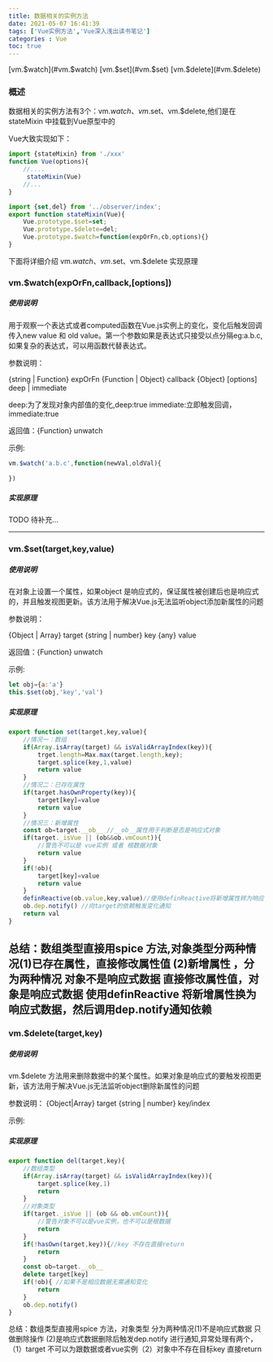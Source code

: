 ```yaml
---
title: 数据相关的实例方法
date: 2021-05-07 16:41:39
tags: ['Vue实例方法','Vue深入浅出读书笔记']
categories : Vue 
toc: true
---
```


[vm.$watch](#vm.$watch)
[vm.$set](#vm.$set)
[vm.$delete](#vm.$delete)
### 概述
数据相关的实例方法有3个：vm.$watch、vm.$set、vm.$delete,他们是在stateMixin 中挂载到Vue原型中的

Vue大致实现如下：
```js
import {stateMixin} from './xxx'
function Vue(options){
    //....
     stateMixin(Vue)
    //...
}
```

```js
import {set,del} from '../observer/index';
export function stateMixin(Vue){
    Vue.prototype.$set=set;
    Vue.prototype.$delete=del;
    Vue.prototype.$watch=function(expOrFn,cb,options){}
}
```

下面将详细介绍 vm.$watch、vm.$set、vm.$delete 实现原理

### <div id="vm.$watch">vm.$watch(expOrFn,callback,[options])</div>
##### 使用说明
用于观察一个表达式或者computed函数在Vue.js实例上的变化，变化后触发回调传入new value 和 old value。第一个参数如果是表达式只接受以点分隔eg:a.b.c,如果复杂的表达式，可以用函数代替表达式。   


参数说明：  

{string | Function} expOrFn
{Function | Object} callback
{Object} [options] deep | immediate

deep:为了发现对象内部值的变化,deep:true
immediate:立即触发回调，immediate:true


返回值：{Function} unwatch

示例:
```js
vm.$watch('a.b.c',function(newVal,oldVal){
    
})

```
##### 实现原理
TODO 待补充...

---

### <div id="vm.$set">vm.$set(target,key,value)</div>
##### 使用说明
在对象上设置一个属性，如果object 是响应式的，保证属性被创建后也是响应式的，并且触发视图更新。该方法用于解决Vue.js无法监听object添加新属性的问题

参数说明：

{Object | Array} target
{string | number} key
{any} value

返回值：{Function} unwatch

示例:

```js
let obj={a:'a'}
this.$set(obj,'key','val')
```
##### 实现原理
```js
export function set(target,key,value){
    //情况一：数组
    if(Array.isArray(target) && isValidArrayIndex(key)){
        trget.length=Max.max(target.length,key);
        target.splice(key,1,value)
        return value
    }
    //情况二：已存在属性
    if(target.hasOwnProperty(key)){
        target[key]=value
        return value
    }
    //情况三：新增属性
    const ob=target.__ob__ //__ob__属性用于判断是否是响应式对象
    if(target._isVue || (ob&&ob.vmCount)){
        //警告不可以是 vue实例 或者 根数据对象
        return value
    }
    if(!ob){
        target[key]=value
        return value
    }
    definReactive(ob.value,key,value)//使用definReactive将新增属性转为响应式数据
    ob.dep.notify() //向target的依赖触发变化通知
    return val
}
```
总结：数组类型直接用spice 方法,对象类型分两种情况(1)已存在属性，直接修改属性值 (2)新增属性 ，分为两种情况 对象不是响应式数据 直接修改属性值，对象是响应式数据 使用definReactive 将新增属性换为响应式数据，然后调用dep.notify通知依赖
---
### <div id="vm.$delete">vm.$delete(target,key)</div>
##### 使用说明
vm.$delete 方法用来删除数据中的某个属性。如果对象是响应式的要触发视图更新，该方法用于解决Vue.js无法监听object删除新属性的问题

参数说明：
{Object|Array} target
{string | number} key/index

示例:
##### 实现原理

```js
export function del(target,key){
    //数组类型
    if(Array.isArray(target) && isValidArrayIndex(key)){
        target.splice(key,1)
        return
    }
    //对象类型
    if(target._isVue || (ob && ob.vmCount)){
        //警告对象不可以是vue实例，也不可以是根数据
        return
    }
    if(!hasOwn(target,key)){//key 不存在直接return
        return
    }
    const ob=target.__ob__
    delete target[key]
    if(!ob){ //如果不是相应数据无需通知变化
        return
    }
    ob.dep.notify()
}
```
总结：数组类型直接用spice 方法，对象类型 分为两种情况(1)不是响应式数据 只做删除操作 (2)是响应式数据删除后触发dep.notify 进行通知,异常处理有两个，（1）target 不可以为跟数据或者vue实例（2）对象中不存在目标key 直接return